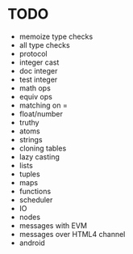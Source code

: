 TODO
====

-	memoize type checks
-	all type checks
-	protocol
-	integer cast
-	doc integer
-	test integer
-	math ops
-	equiv ops
-	matching on =
-	float/number
-	truthy
-	atoms
-	strings
-	cloning tables
-	lazy casting
-	lists
-	tuples
-	maps
-	functions
-	scheduler
-	IO
-	nodes
-	messages with EVM
-	messages over HTML4 channel
-	android
